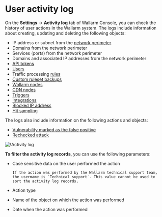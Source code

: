 # User activity log

On the **Settings** → **Activity log** tab of Wallarm Console, you can check the history of user actions in the Wallarm system. The logs include information about creating, updating and deleting the following objects:

* IP address or subnet from the [network perimeter](../scanner/check-scope.md)
* Domains from the network perimeter
* Services (ports) from the network perimeter
* Domains and associated IP addresses from the network perimeter
* [API tokens](api-tokens.md)
* [Users](users.md)
* Traffic processing [rules](../rules/intro.md)
* [Custom ruleset backups](../rules/backup.md)
* [Wallarm nodes](../nodes/nodes.md)
* [CDN nodes](../nodes/cdn-node.md)
* [Triggers](../triggers/triggers.md)
* [Integrations](integrations/integrations-intro.md)
* [Blocked IP address](../ip-lists/denylist.md)
* [Hit sampling](../events/analyze-attack.md#sampling-of-hits)

The logs also include information on the following actions and objects:

* [Vulnerability marked as the false positive](../vulnerabilities/false-vuln.md)
* [Rechecked attack](../events/verify-attack.md)

![!Activity log](../../images/user-guides/settings/audit-log.png)

**To filter the activity log records**, you can use the following parameters:

* Case sensitive data on the user performed the action

      If the action was performed by the Wallarm technical support team, the username is `Technical support`. This value cannot be used to sort the activity log records.
* Action type
* Name of the object on which the action was performed
* Date when the action was performed
